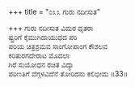 +++
title = "೦೩೩ ಗುರು ನದೀಸುತ"

+++
ಗುರು ನದೀಸುತ ವಿದುರ ಧೃತರಾ  
ಷ್ಟ್ರರಿಗೆ ಕೈಮುಗಿದಾಯುಧದ ಪರಿ  
ಪರಿಯ ಚಿತ್ರಶ್ರಮವ ಸಾಂಗೋಪಾಂಗ ಕೌಶಲವ   
ಕರಿತುರಗದೇರಾಟ ಮೊದಲಾ  
ಗಿರೆ ಸುಯೋಧನ ರಚಿತ ವಿದ್ಯಾ  
ಪರಿಣತಿಗೆ ವೆಗ್ಗಳವಿದೆನೆ ತೋರಿದನು ಕಲಿಭೀಮ     ॥33॥